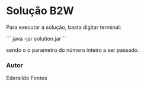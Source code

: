 # Solução B2W

Para executar a solução, basta digitar terminal:

´´´ java <numero> -jar solution.jar´´´

sendo o <numero> o parametro do número inteiro a ser passado.

### Autor

Ederaildo Fontes
